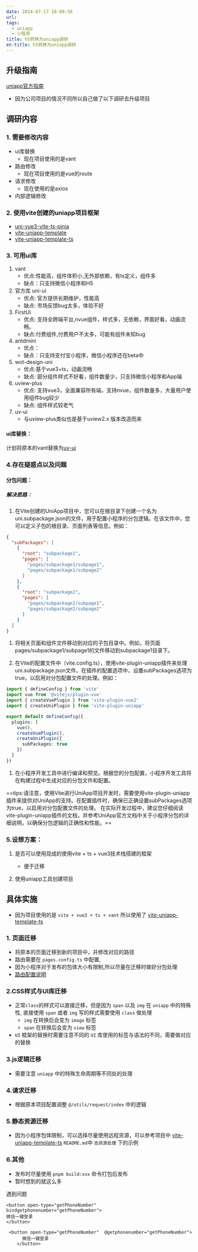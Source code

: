 ```yaml
---
date: 2024-07-17 16:09:58
url: 
tags: 
  - uniapp
  - 小程序
title: h5转换为uniapp调研
en-title: h5转换为uniapp调研
---
```


## 升级指南

[uniapp官方指南](https://ask.dcloud.net.cn/article/36174)


- 因为公司项目的情况不同所以自己做了以下调研去升级项目
## 调研内容
### 1. 需要修改内容

*   ui库替换
    *   现在项目使用的是vant
*   路由修改
    *   现在项目使用的是vue的route
*   请求修改
    *   现在使用的是axios
*   内部逻辑修改

### 2. 使用vite创建的uniapp项目框架

*   [uni-vue3-vite-ts-pinia](https://github.com/ttk-cli/uni-vue3-vite-ts-pinia)
*   [vite-uniapp-template](https://github.com/viarotel-org/vite-uniapp-template)
*   [vite-uniapp-template-ts](https://github.com/myltx/vite-uniapp-template-ts)

### 3. 可用ui库

1.  vant
    *   优点:性能高，组件体积小,无外部依赖，有ts定义，组件多
    *   缺点：只支持微信小程序和H5
2.  官方库 uni-ui
    *   优点: 官方提供长期维护，性能高
    *   缺点: 市场反馈bug太多，体验不好
3.  FirstUi
    *   优点: 支持全跨端平台,nvue组件，样式多，无依赖，界面好看，动画流畅。
    *   缺点:付费组件,付费用户不太多，可能有组件未知bug
4.  antdmini
    *   优点：
    *   缺点：只支持支付宝小程序，微信小程序还在beta中
5.  wot-design-uni
    *   优点:基于vue3+ts，动画流畅
    *   缺点: 部分组件样式不好看，组件数量少，只支持微信小程序和App端
6.  uview-plus
    *   优点: 支持vue3，全面兼容所有端，支持nvue，组件数量多，大量用户使用组件bug较少
    *   缺点: 组件样式较老气
7.  uv-ui
    *   与uview-plus类似也是基于uview2.x 版本改造而来

#### ui库替换：

计划将原本的vant替换为[uv-ui](https://www.uvui.cn/guide/demo.html)

### 4.存在疑惑点以及问题

#### 分包问题：

##### 解决思路：

1.  在Vite创建的UniApp项目中，您可以在根目录下创建一个名为uni.subpackage.json的文件，用于配置小程序的分包逻辑。在该文件中，您可以定义子包的根目录、页面列表等信息。例如：

```json
{
  "subPackages": [
    {
      "root": "subpackage1",
      "pages": [
        "pages/subpackage1/subpage1",
        "pages/subpackage1/subpage2"
      ]
    },
    {
      "root": "subpackage2",
      "pages": [
        "pages/subpackage2/subpage1",
        "pages/subpackage2/subpage2"
      ]
    }
  ]
}
```

1.  将相关页面和组件文件移动到对应的子包目录中。例如，将页面pages/subpackage1/subpage1的文件移动到subpackage1目录下。

2.  在Vite的配置文件中（vite.config.ts），使用vite-plugin-uniapp插件来处理uni.subpackage.json文件。在插件的配置选项中，设置subPackages选项为true，以启用对分包配置文件的处理。例如：

```typescript
import { defineConfig } from 'vite'
import vue from '@vitejs/plugin-vue'
import { createVuePlugin } from 'vite-plugin-vue2'
import { createUniPlugin } from 'vite-plugin-uniapp'

export default defineConfig({
  plugins: [
    vue(),
    createVuePlugin(),
    createUniPlugin({
      subPackages: true
    })
  ]
})

```

1.  在小程序开发工具中进行编译和预览。根据您的分包配置，小程序开发工具将在构建过程中生成对应的分包文件和配置。

==tips:请注意，使用Vite进行UniApp项目开发时，需要使用vite-plugin-uniapp插件来提供对UniApp的支持。在配置插件时，确保已正确设置subPackages选项为true，以启用对分包配置文件的处理。
在实际开发过程中，建议您仔细阅读vite-plugin-uniapp插件的文档，并参考UniApp官方文档中关于小程序分包的详细说明，以确保分包逻辑的正确性和性能。==

### 5.设想方案：

1.  是否可以使用现成的使用vite + ts + vue3技术栈搭建的框架
    *   便于迁移

2.  使用uniapp工具创建项目

## 具体实施
- 因为项目使用的是 `vite + vue3 + ts + vant` 所以使用了 [vite-uniapp-template-ts](https://github.com/myltx/vite-uniapp-template-ts)
### 1. 页面迁移

- 将原本的页面迁移到新的项目中，并修改对应的路径
- 路由需要在 `pages.config.ts` 中配置,
- 因为小程序对于发布的包体大小有限制,所以尽量在迁移时做好分包处理
- [路由配置说明](https://github.com/myltx/vite-uniapp-template-ts/blob/main/ROUTER_CONFIG.md)

### 2.CSS样式与UI库迁移
- 正常`class`的样式可以直接迁移，但是因为 `span` 以及 `img` 在 `uniapp` 中的特殊性, 直接使用 `span` 或者 `img` 写的样式需要使用 `class` 做处理
  - `img` 在转换后会变为 `image` 标签
  - `span` 在转换后会变为 `view` 标签
- `UI` 框架的替换时需要注意不同的 `UI` 库使用的标签与语法的不同，需要做对应的替换
  
### 3.js逻辑迁移
- 需要注意 `uniapp` 中的特殊生命周期等不同处的处理

### 4.请求迁移
- 根据原本项目配置调整 `@/utils/request/index` 中的逻辑

### 5.静态资源迁移
- 因为小程序包体限制，可以选择尽量使用远程资源，可以参考项目中 [vite-uniapp-template-ts](https://github.com/myltx/vite-uniapp-template-ts) `README.md`中 `态资源处理` 下的示例

### 6.其他
- 发布时尽量使用 `pnpm build:xxx` 命令打包后发布
- 暂时想到的就这么多

<!-- - `uniapp` 中不支持 `:hover` 伪类，需要使用 `@tap` 代替 -->
<!-- - 使用 `class` 的样式可以直接迁移，但是因为 `uniapp` 中的 `class` 的优先级问题，需要将原本的 `!important` 去掉，否则样式可能会被覆盖 -->
<!-- - `uniapp` 中不支持 `:hover` 伪类，需要使用 `@tap` 代替
- `uniapp` 中不支持 `:before` 和 `:after` 伪类，需要使用 `::before` 和 `::after` 代替
- `uniapp` 中不支持 `::placeholder` 伪类，需要使用 `input-placeholder` 代替
- `uniapp` 中不支持 `::selection` 伪类，需要使用 `selection` 代替
- `uniapp` 中不支持 `::before` 和 `::after` 伪类，需要使用 `::before` 和 `::after` 代替
- `uniapp` 中不支持 `::placeholder` 伪类，需要使用 `input-placeholder` 代替
- `uniapp` 中不支持 `::selection` 伪类，需要使用 `selection` 代替
- `uniapp` 中不支持 `::before` 和 `::after` 伪类，需要使用 `::before` 和 `::after` 代替
- `uniapp` 中不支持 `::placeholder` 伪类，需要使用 `input-placeholder` 代替
- `uniapp` 中不支持 `::selection` 伪类，需要使用 `selection` 代替 -->


遇到问题

```vue
<button open-type="getPhoneNumber" bindgetphonenumber="getPhoneNumber">
微信一键登录
</button>

 <button open-type="getPhoneNumber"  @getphonenumber="getPhoneNumber">
      微信一键登录
    </button>
```

<!-- 在vue中要使用 @ 替换bind 不然会报错 ：does not have a method "getPhoneNumber" to handle event "getphonenumber".

uni.authorize 权限 -->

